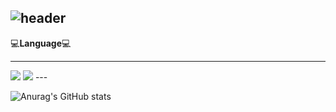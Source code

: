 ![header](https://capsule-render.vercel.app/api?height=300&text=Welcome&&fontSize=80&&animation=fadeIn&&type=waving&color=gradient&section=header&desc=Kkubuck's_github&fontAlignY=40)
---
:computer:**Language**:computer:

---
<img src="https://img.shields.io/badge/Python-3776AB?style=for-the-badge&logo=Python&logoColor=white"> 
<img src="https://img.shields.io/badge/#A8B9CC?style=for-the-badge&logo=Python&logoColor=white">
---

![Anurag's GitHub stats](https://github-readme-stats.vercel.app/api?username=Kkubuck&theme=vue&&show_icons=true)
